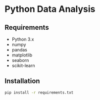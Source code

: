 # Python Data Analysis

## Requirements
- Python 3.x
- numpy
- pandas
- matplotlib
- seaborn
- scikit-learn

## Installation
```bash
pip install -r requirements.txt
```